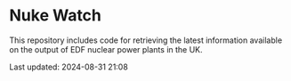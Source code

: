 # Nuke Watch

This repository includes code for retrieving the latest information available on the output of EDF nuclear power plants in the UK.

Last updated: 2024-08-31 21:08